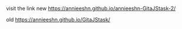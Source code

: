 visit the link
new https://annieeshn.github.io/annieeshn-GitaJStask-2/




old 
https://annieeshn.github.io/GitaJStask/
